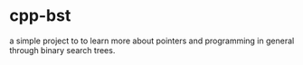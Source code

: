 # cpp-bst
a simple project to to learn more about pointers and programming in general through binary search trees.
